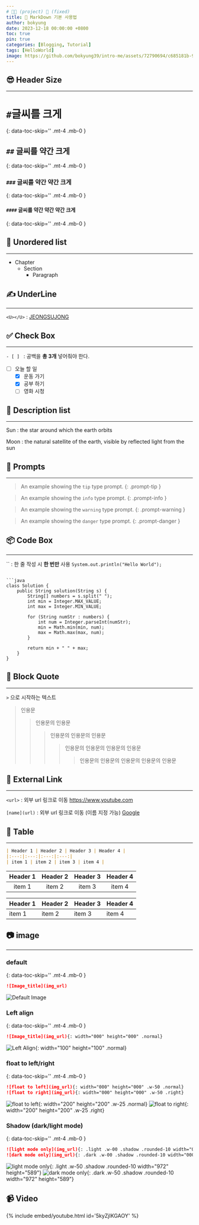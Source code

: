 ```yaml
---
# 👨‍💻 (project) 📌 (fixed)
title: 📌 MarkDown 기본 사용법
author: bokyung
date: 2023-12-18 00:00:00 +0800
toc: true
pin: true
categories: [Blogging, Tutorial]
tags: [HelloWorld]
image: https://github.com/bokyung39/intro-me/assets/72790694/c685181b-9bb9-4ba3-84eb-3ac3adc44dcd
---
```


## 😎 Header Size
---
# `#`글씨를 크게
{: data-toc-skip='' .mt-4 .mb-0 }
## `##` 글씨를 약간 크게
{: data-toc-skip='' .mt-4 .mb-0 }
### `###` 글씨를 약간 약간 크게
{: data-toc-skip='' .mt-4 .mb-0 }
#### `####` 글씨를 약간 약간 약간 크게
{: data-toc-skip='' .mt-4 .mb-0 }

## 📌 Unordered list
---
- Chapter
  + Section
    * Paragraph

## ✍ UnderLine
---
`<U></U>` : <U>JEONGSUJONG</U>

## ✅ Check Box
---
`- [ ] ` : 공백을 **총 3개** 넣어줘야 한다.

- [ ] 오늘 할 일
  + [x] 운동 가기
  + [x] 공부 하기
  + [ ] 영화 시청

## 💬 Description list
---
Sun
: the star around which the earth orbits

Moon
: the natural satellite of the earth, visible by reflected light from the sun

## 🚨 Prompts
---
> An example showing the `tip` type prompt.
{: .prompt-tip }

> An example showing the `info` type prompt.
{: .prompt-info }

> An example showing the `warning` type prompt.
{: .prompt-warning }

> An example showing the `danger` type prompt.
{: .prompt-danger }

## 📦 Code Box
---
`` : 한 줄 작성 시 **한 번만** 사용
`System.out.println("Hello World");`

``` : 여러 줄 작성 시 **총 3개** 사용

```java
class Solution {
    public String solution(String s) {
        String[] numbers = s.split(" "); 
        int min = Integer.MAX_VALUE;
        int max = Integer.MIN_VALUE;

        for (String numStr : numbers) {
            int num = Integer.parseInt(numStr);
            min = Math.min(min, num);
            max = Math.max(max, num);
        }

        return min + " " + max;
    }
}

```

## 🤷 Block Quote
---
`>` 으로 시작하는 텍스트

> 인용문
> > 인용문의 인용문
> > > 인용문의 인용문의 인용문
> > > > 인용문의 인용문의 인용문의 인용문
> > > > > 인용문의 인용문의 인용문의 인용문의 인용문

## 🏹 External Link
---
`<url>` : 외부 url 링크로 이동
<https://www.youtube.com>

`[name](url)` : 외부 url 링크로 이동 (이름 지정 가능)
[Google](https://www.google.co.kr)

## 🎫 Table
---
```md
| Header 1 | Header 2 | Header 3 | Header 4 |
|:---:|:---:|:---:|:---:|
| item 1 | item 2 | item 3 | item 4 |
```

| Header 1 | Header 2 | Header 3 | Header 4 |
|:---:|:---:|:---:|:---:|
| item 1 | item 2 | item 3 | item 4 |

| Header 1 | Header 2 | Header 3 | Header 4 |
|:----------|:----------|:----------|:----------|
| item 1 | item 2 | item 3 | item 4 |

## 📷 image
---
### default
{: data-toc-skip='' .mt-4 .mb-0 }
```md   
![Image_title](img_url)
```
![Default Image](https://github.com/bokyung39/intro-me/assets/72790694/ffd314bc-e6b2-47a8-852a-4bf961ff3532)

### Left align 
{: data-toc-skip='' .mt-4 .mb-0 }
```md
![Image_title](img_url){: width="000" height="000" .normal}
```
![Left Align](https://github.com/bokyung39/intro-me/assets/72790694/ffd314bc-e6b2-47a8-852a-4bf961ff3532){: width="100" height="100" .normal}

### float to left/right
{: data-toc-skip='' .mt-4 .mb-0 }
```md
![float to left](img_url){: width="000" height="000" .w-50 .normal}
![float to right](img_url){: width="000" height="000" .w-50 .right}
```
![float to left](https://github.com/bokyung39/intro-me/assets/72790694/ffd314bc-e6b2-47a8-852a-4bf961ff3532){: width="200" height="200" .w-25 .normal}
![float to right](https://github.com/bokyung39/intro-me/assets/72790694/ffd314bc-e6b2-47a8-852a-4bf961ff3532){: width="200" height="200" .w-25 .right}

### Shadow (dark/light mode)
{: data-toc-skip='' .mt-4 .mb-0 }
```md
![light mode only](img_url){: .light .w-00 .shadow .rounded-10 width="000" height="000"}
![dark mode only](img_url){: .dark .w-00 .shadow .rounded-10 width="000" height="000"}
```
![light mode only](https://github.com/bokyung39/intro-me/assets/72790694/c685181b-9bb9-4ba3-84eb-3ac3adc44dcd){: .light .w-50 .shadow .rounded-10 width="972" height="589"}
![dark mode only](https://github.com/bokyung39/intro-me/assets/72790694/c685181b-9bb9-4ba3-84eb-3ac3adc44dcd){: .dark .w-50 .shadow .rounded-10 width="972" height="589"}

## 📹 Video
{% include embed/youtube.html id='5kyZjIKGAOY' %}